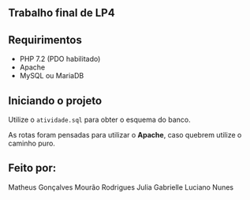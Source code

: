 Trabalho final de LP4
---

## Requirimentos
- PHP 7.2 (PDO habilitado)
- Apache
- MySQL ou MariaDB


## Iniciando o projeto
Utilize o `atividade.sql` para obter o esquema do banco.

As rotas foram pensadas para utilizar o **Apache**, caso quebrem utilize o caminho puro.

## Feito por:

Matheus Gonçalves Mourão Rodrigues
Julia Gabrielle Luciano Nunes